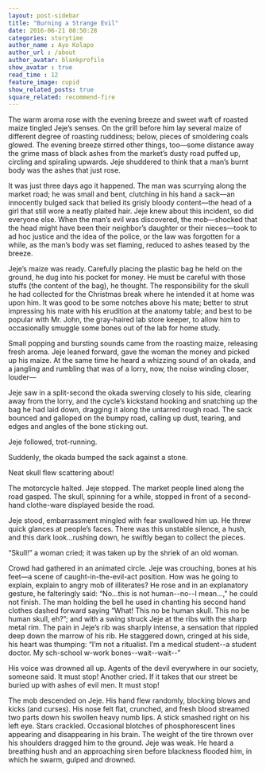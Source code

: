```yaml
---
layout: post-sidebar
title: "Burning a Strange Evil"
date: 2016-06-21 08:50:28
categories: storytime
author_name : Ayo Kolapo
author_url : /about
author_avatar: blankprofile
show_avatar : true
read_time : 12
feature_image: cupid
show_related_posts: true
square_related: recommend-fire
---
```


The warm aroma rose with the evening breeze and sweet waft of roasted maize tingled Jeje’s senses. On the grill before him lay several maize of different degree of roasting ruddiness; below, pieces of smoldering coals glowed. The evening breeze stirred other things, too—some distance away the grime mass of black ashes from the market’s dusty road puffed up, circling and spiraling upwards. Jeje shuddered to think that a man’s burnt body was the ashes that just rose.

It was just three days ago it happened. The man was scurrying along the market road; he was small and bent, clutching in his hand a sack—an innocently bulged sack that belied its grisly bloody content—the head of a girl that still wore a neatly plaited hair. Jeje knew about this incident, so did everyone else. When the man’s evil was discovered, the mob—shocked that the head might have been their neighbor’s daughter or their nieces—took to ad hoc justice and the idea of the police, or the law was forgotten for a while, as the man’s body was set flaming, reduced to ashes teased by the breeze.
            
Jeje’s maize was ready. Carefully placing the plastic bag he held on the ground, he dug into his pocket for money. He must be careful with those stuffs (the content of the bag), he thought. The responsibility for the skull he had collected for the Christmas break where he intended it at home was upon him. It was good to be some notches above his mate; better to strut impressing his mate with his erudition at the anatomy table; and best to be popular with Mr. John, the gray-haired lab store keeper, to allow him to occasionally smuggle some bones out of the lab for home study.

Small popping and bursting sounds came from the roasting maize, releasing fresh aroma. Jeje leaned forward, gave the woman the money and picked up his maize. At the same time he heard a whizzing sound of an okada, and a jangling and rumbling that was of a lorry, now, the noise winding closer, louder—
           
Jeje saw in a split-second the okada swerving closely to his side, clearing away from the lorry, and the cycle’s kickstand hooking and snatching up the bag he had laid down, dragging it along the untarred rough road. The sack bounced and galloped on the bumpy road, calling up dust, tearing, and edges and angles of the bone sticking out.

Jeje followed, trot-running.

Suddenly, the okada bumped the sack against a stone.

Neat skull flew scattering about!

The motorcycle halted. Jeje stopped. The market people lined along the road gasped. The skull, spinning for a while, stopped in front of a second-hand clothe-ware displayed beside the road.

Jeje stood, embarrassment mingled with fear swallowed him up. He threw quick glances at people’s faces. There was this unstable silence, a hush, and this dark look…rushing down, he swiftly began to collect the pieces.

“Skull!” a woman cried; it was taken up by the shriek of an old woman. 

Crowd had gathered in an animated circle. Jeje was crouching, bones at his feet—a scene of caught-in-the-evil-act position. How was he going to explain, explain to angry mob of illiterates? He rose and in an explanatory gesture, he falteringly said: “No...this is not human--no--I mean…," he could not finish. The man holding the bell he used in chanting his second hand clothes dashed forward saying “What! This no be human skull. This no be human skull, eh?”; and with a swing struck Jeje at the ribs with the sharp metal rim. The pain in Jeje’s rib was sharply intense, a sensation that rippled deep down the marrow of his rib. He staggered down, cringed at his side, his heart was thumping: “I’m not a ritualist. I’m a medical student--a student doctor. My sch-school w-work bones--wait--wait--”
            
His voice was drowned all up. Agents of the devil everywhere in our society, someone said. It must stop! Another cried. If it takes that our street be buried up with ashes of evil men. It must stop! 

The mob descended on Jeje. His hand flew randomly, blocking blows and kicks (and curses). His nose felt flat, crunched, and fresh blood streamed two parts down his swollen heavy numb lips. A stick smashed right on his left eye. Stars crackled.  Occasional blotches of phosphorescent lines appearing and disappearing in his brain. The weight of the tire thrown over his shoulders dragged him to the ground. Jeje was weak. He heard a breathing hush and an approaching siren before blackness flooded him, in which he swarm, gulped and drowned.

